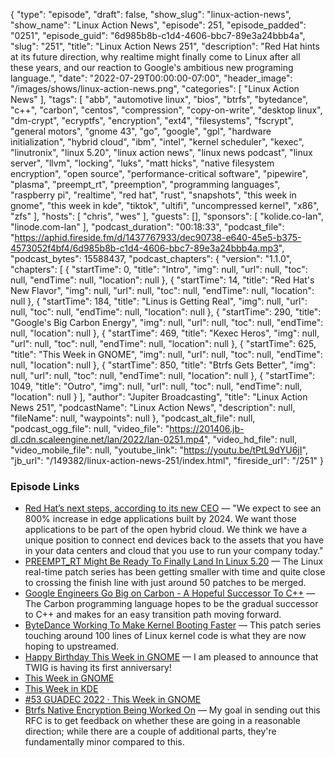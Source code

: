 {
  "type": "episode",
  "draft": false,
  "show_slug": "linux-action-news",
  "show_name": "Linux Action News",
  "episode": 251,
  "episode_padded": "0251",
  "episode_guid": "6d985b8b-c1d4-4606-bbc7-89e3a24bbb4a",
  "slug": "251",
  "title": "Linux Action News 251",
  "description": "Red Hat hints at its future direction, why realtime might finally come to Linux after all these years, and our reaction to Google's ambitious new programing language.",
  "date": "2022-07-29T00:00:00-07:00",
  "header_image": "/images/shows/linux-action-news.png",
  "categories": [
    "Linux Action News"
  ],
  "tags": [
    "abb",
    "automotive linux",
    "bios",
    "btrfs",
    "bytedance",
    "c++",
    "carbon",
    "centos",
    "compression",
    "copy-on-write",
    "desktop linux",
    "dm-crypt",
    "ecryptfs",
    "encryption",
    "ext4",
    "filesystems",
    "fscrypt",
    "general motors",
    "gnome 43",
    "go",
    "google",
    "gpl",
    "hardware initialization",
    "hybrid cloud",
    "ibm",
    "intel",
    "kernel scheduler",
    "kexec",
    "linutronix",
    "linux 5.20",
    "linux action news",
    "linux news podcast",
    "linux server",
    "llvm",
    "locking",
    "luks",
    "matt hicks",
    "native filesystem encryption",
    "open source",
    "performance-critical software",
    "pipewire",
    "plasma",
    "preempt_rt",
    "preemption",
    "programming languages",
    "raspberry pi",
    "realtime",
    "red hat",
    "rust",
    "snapshots",
    "this week in gnome",
    "this week in kde",
    "tiktok",
    "ultifi",
    "uncompressed kernel",
    "x86",
    "zfs"
  ],
  "hosts": [
    "chris",
    "wes"
  ],
  "guests": [],
  "sponsors": [
    "kolide.co-lan",
    "linode.com-lan"
  ],
  "podcast_duration": "00:18:33",
  "podcast_file": "https://aphid.fireside.fm/d/1437767933/dec90738-e640-45e5-b375-4573052f4bf4/6d985b8b-c1d4-4606-bbc7-89e3a24bbb4a.mp3",
  "podcast_bytes": 15588437,
  "podcast_chapters": {
    "version": "1.1.0",
    "chapters": [
      {
        "startTime": 0,
        "title": "Intro",
        "img": null,
        "url": null,
        "toc": null,
        "endTime": null,
        "location": null
      },
      {
        "startTime": 14,
        "title": "Red Hat's New Flavor",
        "img": null,
        "url": null,
        "toc": null,
        "endTime": null,
        "location": null
      },
      {
        "startTime": 184,
        "title": "Linus is Getting Real",
        "img": null,
        "url": null,
        "toc": null,
        "endTime": null,
        "location": null
      },
      {
        "startTime": 290,
        "title": "Google's Big Carbon Energy",
        "img": null,
        "url": null,
        "toc": null,
        "endTime": null,
        "location": null
      },
      {
        "startTime": 469,
        "title": "Kexec Heros",
        "img": null,
        "url": null,
        "toc": null,
        "endTime": null,
        "location": null
      },
      {
        "startTime": 625,
        "title": "This Week in GNOME",
        "img": null,
        "url": null,
        "toc": null,
        "endTime": null,
        "location": null
      },
      {
        "startTime": 850,
        "title": "Btrfs Gets Better",
        "img": null,
        "url": null,
        "toc": null,
        "endTime": null,
        "location": null
      },
      {
        "startTime": 1049,
        "title": "Outro",
        "img": null,
        "url": null,
        "toc": null,
        "endTime": null,
        "location": null
      }
    ],
    "author": "Jupiter Broadcasting",
    "title": "Linux Action News 251",
    "podcastName": "Linux Action News",
    "description": null,
    "fileName": null,
    "waypoints": null
  },
  "podcast_alt_file": null,
  "podcast_ogg_file": null,
  "video_file": "https://201406.jb-dl.cdn.scaleengine.net/lan/2022/lan-0251.mp4",
  "video_hd_file": null,
  "video_mobile_file": null,
  "youtube_link": "https://youtu.be/tPtL9dYU6jI",
  "jb_url": "/149382/linux-action-news-251/index.html",
  "fireside_url": "/251"
}


### Episode Links

  * [Red Hat’s next steps, according to its new CEO](https://www.zdnet.com/article/red-hats-next-steps-according-to-its-new-ceo-and-chairman/ "Red Hat’s next steps, according to its new CEO") — "We expect to see an 800% increase in edge applications built by 2024. We want those applications to be part of the open hybrid cloud. We think we have a unique position to connect end devices back to the assets that you have in your data centers and cloud that you use to run your company today."
  * [PREEMPT_RT Might Be Ready To Finally Land In Linux 5.20](https://www.phoronix.com/news/520-Maybe-Real-Time-PREEMPT_RT "PREEMPT_RT Might Be Ready To Finally Land In Linux 5.20") — The Linux real-time patch series has been getting smaller with time and quite close to crossing the finish line with just around 50 patches to be merged.
  * [Google Engineers Go Big on Carbon - A Hopeful Successor To C++](https://www.phoronix.com/news/Carbon-Successor-To-CPP "Google Engineers Go Big on Carbon - A Hopeful Successor To C++") — The Carbon programming language hopes to be the gradual successor to C++ and makes for an easy transition path moving forward.
  * [ByteDance Working To Make Kernel Booting Faster](https://www.phoronix.com/news/Bytedance-Faster-Kexec-Reboot "ByteDance Working To Make Kernel Booting Faster") — This patch series touching around 100 lines of Linux kernel code is what they are now hoping to upstreamed.
  * [Happy Birthday This Week in GNOME](https://thisweek.gnome.org/posts/2022/07/twig-52/ "Happy Birthday This Week in GNOME") — I am pleased to announce that TWIG is having its first anniversary!
  * [This Week in GNOME](http://thisweek.gnome.org/ "This Week in GNOME")
  * [This Week in KDE](https://pointieststick.com/category/this-week-in-kde/ "This Week in KDE")
  * [#53 GUADEC 2022 · This Week in GNOME](https://thisweek.gnome.org/posts/2022/07/twig-53/ "#53 GUADEC 2022 · This Week in GNOME")
  * [Btrfs Native Encryption Being Worked On](https://www.phoronix.com/news/Btrfs-FSCRYPT-Encryption-RFC-v2 "Btrfs Native Encryption Being Worked On") — My goal in sending out this RFC is to get feedback on whether these are going in a reasonable direction; while there are a couple of additional parts, they're fundamentally minor compared to this. 



